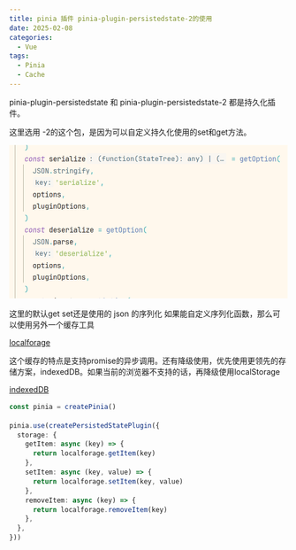```yaml
---
title: pinia 插件 pinia-plugin-persistedstate-2的使用
date: 2025-02-08
categories:
  - Vue
tags:
  - Pinia
  - Cache
---
```

pinia-plugin-persistedstate 和 pinia-plugin-persistedstate-2 都是持久化插件。


这里选用 -2的这个包，是因为可以自定义持久化使用的set和get方法。


![](https://raw.githubusercontent.com/InsHomePgup/pic_go_img/main/blog/20250208153253271.png)

这里的默认get set还是使用的 json 的序列化
如果能自定义序列化函数，那么可以使用另外一个缓存工具

[localforage](https://www.npmjs.com/package/localforage)

这个缓存的特点是支持promise的异步调用。还有降级使用，优先使用更领先的存储方案，indexedDB。如果当前的浏览器不支持的话，再降级使用localStorage

[indexedDB](https://developer.mozilla.org/en-US/docs/Web/API/IndexedDB_API)

```ts
const pinia = createPinia()

pinia.use(createPersistedStatePlugin({
  storage: {
    getItem: async (key) => {
      return localforage.getItem(key)
    },
    setItem: async (key, value) => {
      return localforage.setItem(key, value)
    },
    removeItem: async (key) => {
      return localforage.removeItem(key)
    },
  },
}))
```